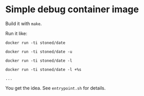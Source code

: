 # Simple debug container image

Build it with `make`.

Run it like:

    docker run -ti stoned/date

    docker run -ti stoned/date -u

    docker run -ti stoned/date -l

    docker run -ti stoned/date -l +%s

    ...

You get the idea. See `entrypoint.sh` for details.
